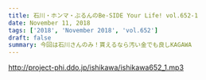 ```yaml
---
title: 石川・ホンマ・ぶるんのBe-SIDE Your Life! vol.652-1
date: November 11, 2018
tags: ['2018', 'November 2018', 'vol.652']
draft: false
summary: 今回は石川さんのみ！貰えるなら汚い金でも良しKAGAWA
---
```


http://project-phi.ddo.jp/ishikawa/ishikawa652_1.mp3